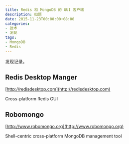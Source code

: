 ```yaml
---
title: Redis 和 MongoDB 的 GUI 客户端
description: 如题
date: 2015-11-23T00:00:00+08:00
categories:
- 技术
- 发现
tags:
- MongoDB
- Redis
---
```


发现记录。

## Redis Desktop Manger

[http://redisdesktop.com](http://redisdesktop.com)

Cross-platform Redis GUI

## Robomongo

[http://www.robomongo.org](http://www.robomongo.org)

Shell-centric cross-platform MongoDB management tool
